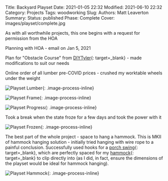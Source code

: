 Title: Backyard Playset
Date: 2021-01-05 22:32
Modified: 2021-06-10 22:32
Category: Projects
Tags: woodworking
Slug:
Authors: Matt Leaverton
Summary:
Status: published
Phase: Complete
Cover: images/playset/complete.jpg

As with all worthwhile projects, this one begins with a request for permission from the HOA

Planning with HOA - email on Jan 5, 2021

Plan for "Obstacle Course" from [DIYTyler](https://www.diytyler.com/shop/obstacle-course/){: target=_blank} - made modifications to suit our needs

Online order of all lumber pre-COVID prices - crushed my worktable wheels under the weight

![Playset Lumber](/images/playset/lumber.jpg){: .image-process-inline}

![Playset Frame](/images/playset/frame.jpg){: .image-process-inline}

![Playset Progress](/images/playset/progress.jpg){: .image-process-inline}

Took a break when the state froze for a few days and took the power with it

![Playset Frozen](/images/playset/frozen.jpg){: .image-process-inline}

The best part of the whole project - space to hang a hammock. This is MKII of hammock hanging
solution - initially tried hanging with wire rope to a painful conclusion. Successfully used
hooks for a [porch swing](https://www.amazon.com/gp/product/B07SSKPKWN){: target=_blank}, which are 
perfectly spaced for my [hammock](https://eaglesnestoutfittersinc.com/products/doublenest-hammock?variant=41567315984533){: target=_blank}
to clip directly into (as I did, in fact, ensure the dimensions of the playset would be ideal for hammock hanging).

![Playset Hammock](/images/playset/hammock.jpg){: .image-process-inline}
